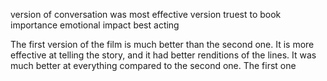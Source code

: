 version of conversation was most effective
version truest to book
importance
emotional impact
best acting


The first version of the film is much better than the second one. It is more effective at telling the story, and it had better renditions of the lines. It was much better at everything compared to the second one. The first one  